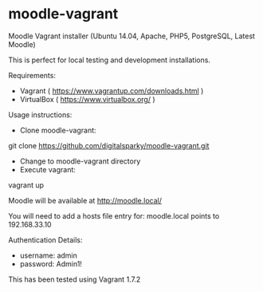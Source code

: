 # moodle-vagrant
Moodle Vagrant installer (Ubuntu 14.04, Apache, PHP5, PostgreSQL, Latest Moodle)

This is perfect for local testing and development installations.

Requirements:

- Vagrant ( https://www.vagrantup.com/downloads.html )
- VirtualBox ( https://www.virtualbox.org/ )

Usage instructions:

- Clone moodle-vagrant:

git clone https://github.com/digitalsparky/moodle-vagrant.git

- Change to moodle-vagrant directory
- Execute vagrant:

vagrant up

Moodle will be available at http://moodle.local/

You will need to add a hosts file entry for:
moodle.local points to 192.168.33.10

Authentication Details:

- username: admin
- password: Admin1!

This has been tested using Vagrant 1.7.2

